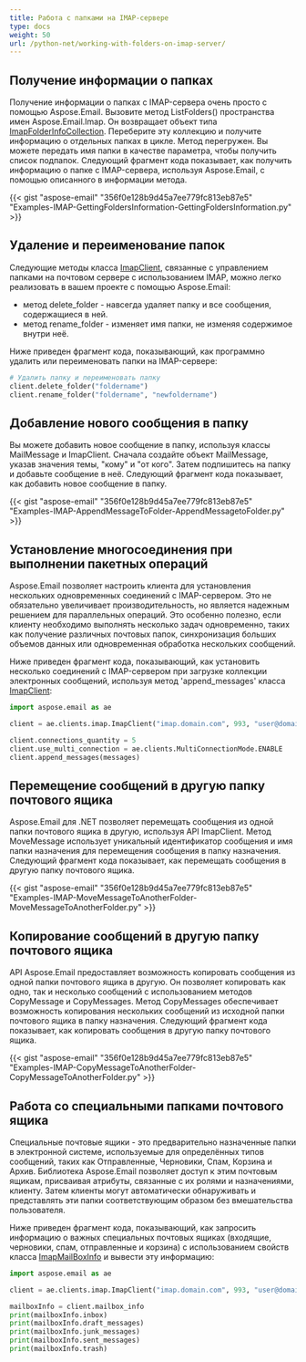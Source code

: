 ```yaml
---
title: Работа с папками на IMAP-сервере
type: docs
weight: 50
url: /python-net/working-with-folders-on-imap-server/
---
```



## **Получение информации о папках**
Получение информации о папках с IMAP-сервера очень просто с помощью Aspose.Email. Вызовите метод ListFolders() пространства имен Aspose.Email.Imap. Он возвращает объект типа [ImapFolderInfoCollection](https://apireference.aspose.com/email/net/aspose.email.clients.imap/imapfolderinfocollection). Переберите эту коллекцию и получите информацию о отдельных папках в цикле. Метод перегружен. Вы можете передать имя папки в качестве параметра, чтобы получить список подпапок. Следующий фрагмент кода показывает, как получить информацию о папке с IMAP-сервера, используя Aspose.Email, с помощью описанного в информации метода.



{{< gist "aspose-email" "356f0e128b9d45a7ee779fc813eb87e5" "Examples-IMAP-GettingFoldersInformation-GettingFoldersInformation.py" >}}

## **Удаление и переименование папок**

Следующие методы класса [ImapClient](https://reference.aspose.com/email/python-net/aspose.email.clients.imap/imapclient/#imapclient-class), связанные с управлением папками на почтовом сервере с использованием IMAP, можно легко реализовать в вашем проекте с помощью Aspose.Email:

- метод delete_folder - навсегда удаляет папку и все сообщения, содержащиеся в ней.
- метод rename_folder - изменяет имя папки, не изменяя содержимое внутри неё.

Ниже приведен фрагмент кода, показывающий, как программно удалить или переименовать папки на IMAP-сервере:

```py
# Удалить папку и переименовать папку
client.delete_folder("foldername")
client.rename_folder("foldername", "newfoldername")
```

## **Добавление нового сообщения в папку**
Вы можете добавить новое сообщение в папку, используя классы MailMessage и ImapClient. Сначала создайте объект MailMessage, указав значения темы, "кому" и "от кого". Затем подпишитесь на папку и добавьте сообщение в неё. Следующий фрагмент кода показывает, как добавить новое сообщение в папку.



{{< gist "aspose-email" "356f0e128b9d45a7ee779fc813eb87e5" "Examples-IMAP-AppendMessageToFolder-AppendMessagetoFolder.py" >}}

## **Установление многосоединения при выполнении пакетных операций**

Aspose.Email позволяет настроить клиента для установления нескольких одновременных соединений с IMAP-сервером. Это не обязательно увеличивает производительность, но является надежным решением для параллельных операций. Это особенно полезно, если клиенту необходимо выполнять несколько задач одновременно, таких как получение различных почтовых папок, синхронизация больших объемов данных или одновременная обработка нескольких сообщений.

Ниже приведен фрагмент кода, показывающий, как установить несколько соединений с IMAP-сервером при загрузке коллекции электронных сообщений, используя метод 'append_messages' класса [ImapClient](https://reference.aspose.com/email/python-net/aspose.email.clients.imap/imapclient/#imapclient-class):

```py
import aspose.email as ae

client = ae.clients.imap.ImapClient("imap.domain.com", 993, "user@domain.com", "pwd", ae.clients.SecurityOptions.SSL_IMPLICIT)

client.connections_quantity = 5
client.use_multi_connection = ae.clients.MultiConnectionMode.ENABLE
client.append_messages(messages)
```

## **Перемещение сообщений в другую папку почтового ящика**
Aspose.Email для .NET позволяет перемещать сообщения из одной папки почтового ящика в другую, используя API ImapClient. Метод MoveMessage использует уникальный идентификатор сообщения и имя папки назначения для перемещения сообщения в папку назначения. Следующий фрагмент кода показывает, как перемещать сообщения в другую папку почтового ящика.



{{< gist "aspose-email" "356f0e128b9d45a7ee779fc813eb87e5" "Examples-IMAP-MoveMessageToAnotherFolder-MoveMessageToAnotherFolder.py" >}}

## **Копирование сообщений в другую папку почтового ящика**
API Aspose.Email предоставляет возможность копировать сообщения из одной папки почтового ящика в другую. Он позволяет копировать как одно, так и несколько сообщений с использованием методов CopyMessage и CopyMessages. Метод CopyMessages обеспечивает возможность копирования нескольких сообщений из исходной папки почтового ящика в папку назначения. Следующий фрагмент кода показывает, как копировать сообщения в другую папку почтового ящика.



{{< gist "aspose-email" "356f0e128b9d45a7ee779fc813eb87e5" "Examples-IMAP-CopyMessageToAnotherFolder-CopyMessageToAnotherFolder.py" >}}

## **Работа со специальными папками почтового ящика**

Специальные почтовые ящики - это предварительно назначенные папки в электронной системе, используемые для определённых типов сообщений, таких как Отправленные, Черновики, Спам, Корзина и Архив. Библиотека Aspose.Email позволяет доступ к этим почтовым ящикам, присваивая атрибуты, связанные с их ролями и назначениями, клиенту. Затем клиенты могут автоматически обнаруживать и представлять эти папки соответствующим образом без вмешательства пользователя.

Ниже приведен фрагмент кода, показывающий, как запросить информацию о важных специальных почтовых ящиках (входящие, черновики, спам, отправленные и корзина) с использованием свойств класса [ImapMailBoxInfo](https://reference.aspose.com/email/python-net/aspose.email.clients.imap/imapmailboxinfo/#imapmailboxinfo-class) и вывести эту информацию:

```py
import aspose.email as ae

client = ae.clients.imap.ImapClient("imap.domain.com", 993, "user@domain.com", "pwd", ae.clients.SecurityOptions.SSL_IMPLICIT)

mailboxInfo = client.mailbox_info
print(mailboxInfo.inbox)
print(mailboxInfo.draft_messages)
print(mailboxInfo.junk_messages)
print(mailboxInfo.sent_messages)
print(mailboxInfo.trash)
```